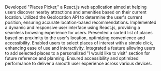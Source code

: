 Developed "Places Picker," a React.js web application aimed at helping users discover nearby attractions and amenities based on their current location.
Utilized the Geolocation API to determine the user's current position, ensuring accurate location-based recommendations.
Implemented a dynamic and responsive user interface using React.js, providing a seamless browsing experience for users.
Presented a sorted list of places based on proximity to the user's location, optimizing convenience and accessibility.
Enabled users to select places of interest with a simple click, enhancing ease of use and interactivity.
Integrated a feature allowing users to add selected places to a personalized "I would like to visit" section for future reference and planning.
Ensured accessibility and optimized performance to deliver a smooth user experience across various devices.

